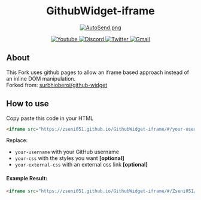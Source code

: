 <div>
  <h1 align="center">GithubWidget-iframe</h1>
  <p align="center">
    <a href="https://github.com/Zseni051/GithubWidget-iframe">
      <img src="https://raw.githubusercontent.com/Zseni051/GithubWidget-iframe/main/Example.png" align="center" alt="AutoSend.png">
    </a>
  </p>
  <p align="center">
    <a href="https://www.youtube.com/channel/UCsIaU94p647veKr7sy12wmA" target="_blank">
      <img src="https://img.shields.io/badge/YouTube-FF0000?style=for-the-badge&logo=youtube&logoColor=white" alt="Youtube">
    </a>
    <a href="https://discord.gg/SXng95f" target="_blank">
      <img src="https://img.shields.io/badge/Discord-7289DA?style=for-the-badge&logo=discord&logoColor=white" alt="Discord">
    </a> 
    <a href="https://twitter.com/zseni10" target="_blank">
      <img src="https://img.shields.io/badge/Twitter-55ADEE?style=for-the-badge&logo=Twitter&logoColor=white" alt="Twitter">
    </a> 
    <a href = "mailto:orangejuice005511@gmail.com">
      <img src="https://img.shields.io/badge/-Gmail-%23333?style=for-the-badge&logo=gmail&logoColor=white" alt="Gmail">
    </a>
  </p>
</div>

## About

<p>This Fork uses github pages to allow an iframe based approach instead of an inline DOM manipulation.
<br>Forked from: <a href="https://github.com/surbhioberoi/github-widget">surbhioberoi/github-widget</a>
</p>
  
## How to use

Copy paste this code in your HTML
```html
<iframe src="https://zseni051.github.io/GithubWidget-iframe/#/your-username/your-css/link:your-external-css" width="350" height="500" allowtransparency="true" frameborder="0" sandbox="allow-popups allow-popups-to-escape-sandbox allow-same-origin allow-scripts"></iframe>
```
Replace:
  - `your-username` with your GitHub username
  - `your-css` with the styles you want **[optional]**
  - `your-external-css` with an external css link **[optional]**

#### Example Result:
```html
<iframe src="https://zseni051.github.io/GithubWidget-iframe/#/Zseni051/.github-widget{font-size:100px;}/link:https://stackpath.bootstrapcdn.com/bootstrap/4.5.0/css/bootstrap.min.css" width="350" height="500" allowtransparency="true" frameborder="0" sandbox="allow-popups allow-popups-to-escape-sandbox allow-same-origin allow-scripts"></iframe>
```
